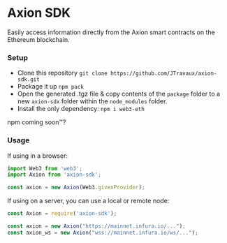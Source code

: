# Axion SDK
Easily access information directly from the Axion smart contracts on the Ethereum blockchain.

### Setup
- Clone this repository ``git clone https://github.com/JTravaux/axion-sdk.git``
- Package it up ``npm pack``
- Open the generated .tgz file & copy contents of the `package` folder to a new `axion-sdx` folder within the `node_modules` folder. 
- Install the only dependency: ``npm i web3-eth``

npm coming soon™?
### Usage
If using in a browser: 
```javascript
import Web3 from 'web3';
import Axion from 'axion-sdk';

const axion = new Axion(Web3.givenProvider);
```

If using on a server, you can use a local or remote node: 
```javascript
const Axion = require('axion-sdk');

const axion = new Axion("https://mainnet.infura.io/...");
const axion_ws = new Axion("wss://mainnet.infura.io/ws/...");
```
